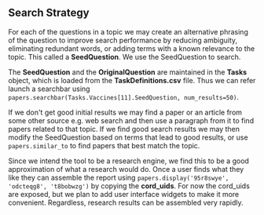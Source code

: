 ## Search Strategy

For each of the questions in a topic we may create an alternative phrasing of the question to improve search performance
by reducing ambiguity, eliminating redundant words, or adding terms with a known relevance to the topic. This called a 
**SeedQuestion**. We use the SeedQuestion to search.

The **SeedQuestion** and the **OriginalQuestion** are maintained in the **Tasks** object, which is loaded from the 
**TaskDefinitions.csv** file. Thus we can refer launch a searchbar using 
`papers.searchbar(Tasks.Vaccines[11].SeedQuestion, num_results=50)`.

If we don't get good initial results we may find a paper or an article from some other source e.g. web search and then
use a paragraph from it to find papers related to that topic. If we find good search results we may then modify the SeedQuestion
based on terms that lead to good results, or use `papers.similar_to` to find papers that best match the topic.

Since we intend the tool to be a research engine, we find this to be a good approximation of what a research would do.
Once a user finds what they like they can assemble the report using
`papers.display('95r8swye', 'odcteqg8', 't8bobwzg')` by copying the **cord_uids**. For now the cord_uids are exposed, 
but we plan to add user interface widgets to make it more convenient. Regardless, research results can be assembled very rapidly.